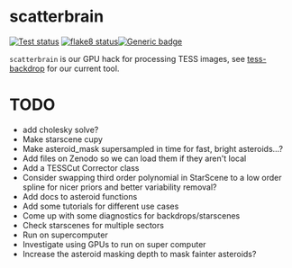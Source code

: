 # scatterbrain
<a href="https://github.com/christinahedges/scatterbrain/workflows/tests.yml"><img src="https://github.com/christinahedges/scatterbrain/workflows/pytest/badge.svg" alt="Test status"/></a> <a href="https://github.com/christinahedges/scatterbrain/workflows/flake8.yml"><img src="https://github.com/christinahedges/scatterbrain/workflows/flake8/badge.svg" alt="flake8 status"/></a>[![Generic badge](https://img.shields.io/badge/documentation-live-blue.svg)](https://christinahedges.github.io/scatterbrain)

`scatterbrain` is our GPU hack for processing TESS images, see [tess-backdrop](https://ssdatalab.github.io/tess-backdrop/) for our current tool.

# TODO

* add cholesky solve?
* Make starscene cupy
* Make asteroid_mask supersampled in time for fast, bright asteroids...?
* Add files on Zenodo so we can load them if they aren't local
* Add a TESSCut Corrector class
* Consider swapping third order polynomial in StarScene to a low order spline for nicer priors and better variability removal?
* Add docs to asteroid functions
* Add some tutorials for different use cases
* Come up with some diagnostics for backdrops/starscenes
* Check starscenes for multiple sectors
* Run on supercomputer
* Investigate using GPUs to run on super computer
* Increase the asteroid masking depth to mask fainter asteroids?
